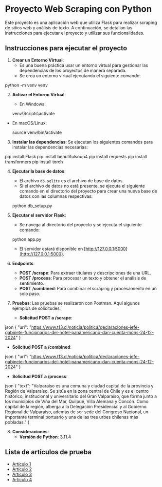 # Proyecto Web Scraping con Python

Este proyecto es una aplicación web que utiliza Flask para realizar scraping de sitios web y análisis de texto. A continuación, se detallan las instrucciones para ejecutar el proyecto y utilizar sus funcionalidades.

## Instrucciones para ejecutar el proyecto


1. **Crear un Entorno Virtual**:
   - Es una buena práctica usar un entorno virtual para gestionar las dependencias de los proyectos de manera separada.
   - Se crea un entorno virtual ejecutando el siguiente comando:

 python -m venv venv

2. **Activar el Entorno Virtual**:
   - En Windows:

 	venv\Scripts\activate


- En macOS/Linux:

	source venv/bin/activate

3. **Instalar las dependencias**: Se ejecutan los siguientes comandos para instalar las dependencias necesarias:

pip install Flask
pip install beautifulsoup4
pip install requests
pip install transformers
pip install torch


4. **Ejecutar la base de datos**: 
   - El archivo `db.sqlite` es el archivo de base de datos.
   - Si el archivo de datos no está presente, se ejecuta el siguiente comando en el directorio del proyecto para crear una nueva base de datos con las columnas respectivas:

	python db_setup.py


5. **Ejecutar el servidor Flask**: 
   - Se navega al directorio del proyecto y se ejecuta el siguiente comando:

	python app.py

   - El servidor estará disponible en [http://127.0.0.1:5000](http://127.0.0.1:5000).

6. **Endpoints**:
   - **POST /scrape**: Para extraer titulares y descripciones de una URL.
   - **POST /process**: Para procesar un texto y obtener el análisis de sentimiento.
   - **POST /combined**: Para combinar el scraping y procesamiento en un solo paso.

7. **Pruebas**: Las pruebas se realizaron con Postman. Aquí algunos ejemplos de solicitudes:
   - **Solicitud POST a /scrape**:

json { "url": "https://www.t13.cl/noticia/politica/declaraciones-jefe-gabinete-funcionarios-del-hotel-panamericano-dan-cuenta-mons-24-12-2024" }

- **Solicitud POST a /combined**:

json { "url": "https://www.t13.cl/noticia/politica/declaraciones-jefe-gabinete-funcionarios-del-hotel-panamericano-dan-cuenta-mons-24-12-2024" }

- **Solicitud POST a /process**:

json { "text": "Valparaíso es una comuna y ciudad capital de la provincia y Región de Valparaíso. Se sitúa en la zona central de Chile y es el centro histórico, institucional y universitario del Gran Valparaíso, que forma junto a los municipios de Viña del Mar, Quilpué, Villa Alemana y Concón. Como capital de la región, alberga a la Delegación Presidencial y al Gobierno Regional de Valparaíso, además de ser sede del Congreso Nacional, un importante terminal portuario y una de las tres urbes chilenas más pobladas." }


8. **Consideraciones**: 
   - **Versión de Python**: 3.11.4

## Lista de artículos de prueba

- [Artículo 1](https://www.t13.cl/noticia/politica/declaraciones-jefe-gabinete-funcionarios-del-hotel-panamericano-dan-cuenta-mons-24-12-2024)
- [Artículo 2](https://www.latercera.com/nacional/noticia/tacos-esperas-y-semaforos-sin-funcionar-marcan-intervencion-de-plaza-italia-por-proyecto-nueva-alameda/XC4BUFMYMZBJ3O37XGDTQI2IK4/#)
- [Artículo 3](https://www.publimetro.cl/noticias/2024/12/25/cuerpo-de-bomberos-de-los-angeles-suspende-a-comandante-acusado-del-delito-de-usurpacion-de-agua/)
- [Artículo 4](https://www.df.cl/empresas/industria/chile-light-departamento-de-agricultura-de-eeuu-ve-notable-cambio)

